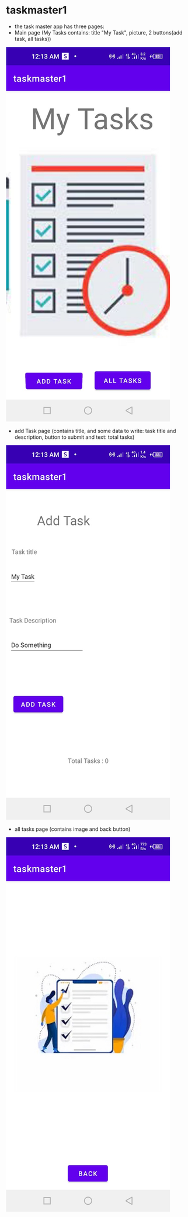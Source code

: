 # taskmaster1

* the task master app has three pages:
* Main page (My Tasks contains: title "My Task", picture, 2 buttons(add task, all tasks))



![main activity page](screenShots/main.jpg)




* add Task page (contains title, and some data to write: task title and description, button to submit and  text: total tasks)




![add task page](screenShots/add.jpg)



* all tasks page (contains image and back button)



![all tasks page](screenShots/all.jpg)